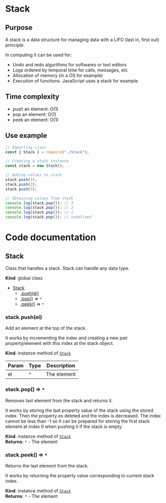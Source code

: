 # Stack

## Purpose

A stack is a data structure for managing data with a LIFO (last in, first out) principle.

In computing it can be used for:

- Undo and redo algorithms for softwares or text editors
- Logs ordered by temporal time for calls, messages, etc
- Allocation of memory (in a OS for example)
- Execution of functions. JavaScript uses a stack for example.

## Time complexity

- push an element: O(1)
- pop an element: O(1)
- peek an element: O(1)

## Use example

```js
// Importing class
const { Stack } = require("./Stack");

// Creating a stack instance
const stack = new Stack();

// Adding values to stack
stack.push(1);
stack.push(2);
stack.push(3);

// Obtaining values from stack
console.log(stack.pop()); // 3
console.log(stack.pop()); // 2
console.log(stack.pop()); // 1
console.log(stack.pop()); // undefined
```

# Code documentation

## Stack

Class that handles a stack. Stack can handle any data type.

**Kind**: global class

- [Stack](#Stack)
  - [.push(el)](#Stack+push)
  - [.pop()](#Stack+pop) ⇒ <code>\*</code>
  - [.peek()](#Stack+peek) ⇒ <code>\*</code>

<a name="Stack+push"></a>

### stack.push(el)

Add an element at the top of the stack.

It works by incrementing the index and creating a new pair
property/element with this index at the stack object.

**Kind**: instance method of [<code>Stack</code>](#Stack)

| Param | Type            | Description |
| ----- | --------------- | ----------- |
| el    | <code>\*</code> | The element |

<a name="Stack+pop"></a>

### stack.pop() ⇒ <code>\*</code>

Removes last element from the stack and returns it.

It works by storing the last property value of the stack
using the stored index. Then the property es deleted and the
index is decreased. The index cannot be less than -1 so it can
be prepared for storing the first stack element at index 0
when pushing it if the stack is empty.

**Kind**: instance method of [<code>Stack</code>](#Stack)  
**Returns**: <code>\*</code> - The element  
<a name="Stack+peek"></a>

### stack.peek() ⇒ <code>\*</code>

Returns the last element from the stack.

It works by returning the property value corresponding
to current stack index.

**Kind**: instance method of [<code>Stack</code>](#Stack)  
**Returns**: <code>\*</code> - The element
